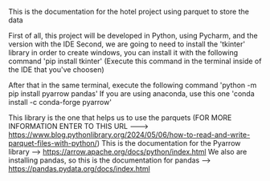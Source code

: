This is the documentation for the hotel project using parquet to store the data

First of all, this project will be developed in Python, using Pycharm, and the version with the IDE
Second, we are going to need to install the 'tkinter' library in order to create windows, you can install it with the following command
        'pip install tkinter'    (Execute this command in the terminal inside of the IDE that you've choosen)
        
After that in the same terminal, execute the following command
        'python -m pip install pyarrow pandas'
If you are using anaconda, use this one
        'conda install -c conda-forge pyarrow'

This library is the one that helps us to use the parquets (FOR MORE INFORMATION ENTER TO THIS URL --->  https://www.blog.pythonlibrary.org/2024/05/06/how-to-read-and-write-parquet-files-with-python/)
This is the documentation for the Pyarrow library --> https://arrow.apache.org/docs/python/index.html
We also are installing pandas, so this is the documentation for pandas --> https://pandas.pydata.org/docs/index.html
